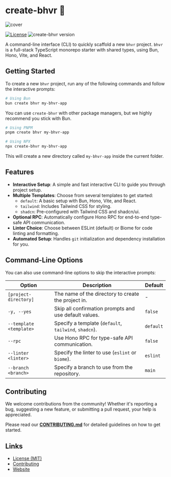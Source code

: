 # create-bhvr 🦫

![cover](https://cdn.stevedylan.dev/ipfs/bafybeievx27ar5qfqyqyud7kemnb5n2p4rzt2matogi6qttwkpxonqhra4)

[![License](https://img.shields.io/badge/License-MIT-blue.svg)](https://github.com/stevedylandev/create-bhvr/blob/main/LICENSE)
![create-bhvr version](https://img.shields.io/npm/v/create-bhvr.svg?label=%20)

A command-line interface (CLI) to quickly scaffold a new `bhvr` project. `bhvr` is a full-stack TypeScript monorepo starter with shared types, using Bun, Hono, Vite, and React.

## Getting Started

To create a new `bhvr` project, run any of the following commands and follow the interactive prompts:

```bash
# Using Bun
bun create bhvr my-bhvr-app
```

You can use `create-bhvr` with other package managers, but we highly recommend you stick with Bun.

```bash
# Using PNPM
pnpm create bhvr my-bhvr-app
```

```bash
# Using NPX
npx create-bhvr my-bhvr-app
```

This will create a new directory called `my-bhvr-app` inside the current folder.

## Features

- **Interactive Setup**: A simple and fast interactive CLI to guide you through project setup.
- **Multiple Templates**: Choose from several templates to get started:
    - `default`: A basic setup with Bun, Hono, Vite, and React.
    - `tailwind`: Includes Tailwind CSS for styling.
    - `shadcn`: Pre-configured with Tailwind CSS and shadcn/ui.
- **Optional RPC**: Automatically configure Hono RPC for end-to-end type-safe API communication.
- **Linter Choice**: Choose between ESLint (default) or Biome for code linting and formatting.
- **Automated Setup**: Handles `git` initialization and dependency installation for you.

## Command-Line Options

You can also use command-line options to skip the interactive prompts:

| Option                  | Description                                            | Default   |
| ----------------------- | ------------------------------------------------------ | --------- |
| `[project-directory]`   | The name of the directory to create the project in.    | -         |
| `-y, --yes`             | Skip all confirmation prompts and use default values.  | `false`   |
| `--template <template>` | Specify a template (`default`, `tailwind`, `shadcn`).  | `default` |
| `--rpc`                 | Use Hono RPC for type-safe API communication.          | `false`   |
| `--linter <linter>`     | Specify the linter to use (`eslint` or `biome`).       | `eslint`  |
| `--branch <branch>`     | Specify a branch to use from the repository.           | `main`    |

## Contributing

We welcome contributions from the community! Whether it's reporting a bug, suggesting a new feature, or submitting a pull request, your help is appreciated.

Please read our [**CONTRIBUTING.md**](CONTRIBUTING.md) for detailed guidelines on how to get started.

## Links

- [License (MIT)](LICENSE)
- [Contributing](CONTRIBUTING.md)
- [Website](https://bhvr.dev)
